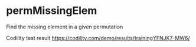 # permMissingElem
Find the missing element in a given permutation

Codility test result
https://codility.com/demo/results/trainingYFNJK7-MW6/
